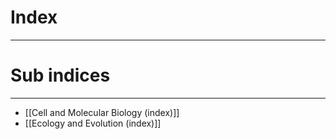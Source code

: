 # Index
---
# Sub indices
---
- [[Cell and Molecular Biology (index)]]
- [[Ecology and Evolution (index)]]